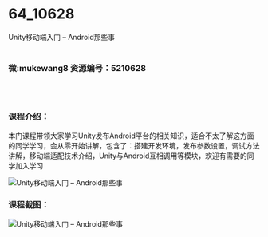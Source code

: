 # 64_10628
Unity移动端入门 – Android那些事
<br/></br>
<h3>微:mukewang8 资源编号：5210628</h3>
<br/></br>
<h3>课程介绍：</h3>
<p>本门课程带领大家学习Unity发布Android平台的相关知识，适合不太了解这方面的同学学习，会从零开始讲解，包含了：搭建开发环境，发布参数设置，调试方法讲解，移动端适配技术介绍，Unity与Android互相调用等模块，欢迎有需要的同学加入学习</p>
<p><img src="https://www.ko996.com/wp-content/uploads/img/2020/03/1-2-300x167.png" alt="Unity移动端入门 – Android那些事"></p>
<div class="info-desc">
<h3>课程截图：</h3>
<p><img src="https://www.ko996.com/wp-content/uploads/img/2020/03/11-2.png" alt="Unity移动端入门 – Android那些事"></p>


			
</div>
